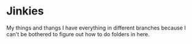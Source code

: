 # Jinkies
My things and thangs
I have everything in different branches because I can't be bothered to figure out how to do folders in here.
